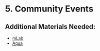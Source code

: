 # 5. **Community Events**

## Additional Materials Needed:
* [mLab](https://mlab.com/home)
* [Aqua](https://github.com/jedireza/aqua/)
